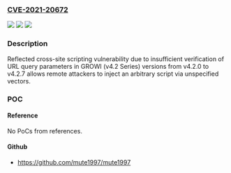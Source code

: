 ### [CVE-2021-20672](https://cve.mitre.org/cgi-bin/cvename.cgi?name=CVE-2021-20672)
![](https://img.shields.io/static/v1?label=Product&message=GROWI%20(v4.2%20Series)&color=blue)
![](https://img.shields.io/static/v1?label=Version&message=n%2Fa&color=blue)
![](https://img.shields.io/static/v1?label=Vulnerability&message=Cross-site%20scripting&color=brighgreen)

### Description

Reflected cross-site scripting vulnerability due to insufficient verification of URL query parameters in GROWI (v4.2 Series) versions from v4.2.0 to v4.2.7 allows remote attackers to inject an arbitrary script via unspecified vectors.

### POC

#### Reference
No PoCs from references.

#### Github
- https://github.com/mute1997/mute1997

